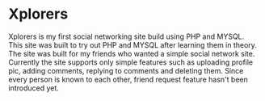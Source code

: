 Xplorers
========
Xplorers is my first social networking site build using PHP and MYSQL.
<br>
This site was built to try out PHP and MYSQL after learning them in theory. The site was built for my friends who wanted a simple social network site.
<br>
Currently the site supports only simple features such as uploading profile pic, adding comments, replying to comments and deleting them. Since every person is known to each other, friend request feature hasn't been introduced yet.

